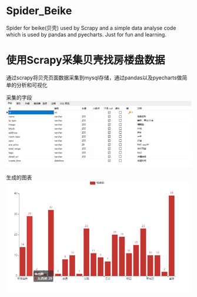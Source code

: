 # Spider_Beike 

Spider for beike(贝壳) used by Scrapy and a simple data analyse code which is used by pandas and pyecharts.
Just for fun and learning.


# 使用Scrapy采集贝壳找房楼盘数据
通过scrapy将贝壳页面数据采集到mysql存储，通过pandas以及pyecharts做简单的分析和可视化

采集的字段
![数据结构](./assert/data_structure.png)

生成的图表
![图表](./assert/bar_loupan.png)